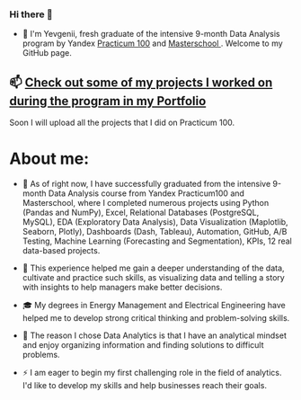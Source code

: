 ### Hi there 👋 

- 🔭 I'm Yevgenii, fresh graduate of the intensive 9-month Data Analysis program by Yandex [Practicum 100](https://www.practicum100.org/data-analysis) and [Masterschool ](https://www.linkedin.com/school/joinmasterschool/). Welcome to my GitHub page.

## 📫 [Check out some of my projects I worked on during the program in my Portfolio](https://github.com/AtlasmanYevgenii/Practicum100-by-Yandex)

Soon I will upload all the projects that I did on Practicum 100.

# About me:

- 🌱  As of right now, I have successfully graduated from the intensive 9-month Data Analysis course from Yandex Practicum100 and Masterschool, where I completed numerous projects using Python (Pandas and NumPy), Excel, Relational Databases (PostgreSQL, MySQL), EDA (Exploratory Data Analysis), Data Visualization (Maplotlib, Seaborn, Plotly), Dashboards (Dash, Tableau), Automation, GitHub, A/B Testing, Machine Learning (Forecasting and Segmentation), KPIs, 12 real data-based projects. 

- 👯 This experience helped me gain a deeper understanding of the data, cultivate and practice such skills, as visualizing data and telling a story with insights to help managers make better decisions.

- :mortar_board: My degrees in Energy Management and Electrical Engineering have helped me to develop strong critical thinking and problem-solving skills.

- 🧐 The reason I chose Data Analytics is that I have an analytical mindset and enjoy organizing information and finding solutions to difficult problems. 

- ⚡ I am eager to begin my first challenging role in the field of analytics. I'd like to develop my skills and help businesses reach their goals.



<!--
**AtlasmanYevgenii/AtlasmanYevgenii** is a ✨ _special_ ✨ repository because its `README.md` (this file) appears on your GitHub profile.

Here are some ideas to get you started:

